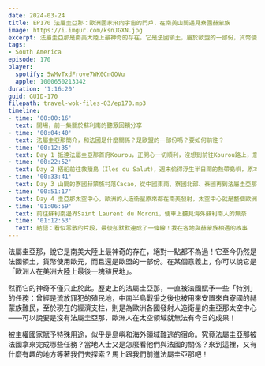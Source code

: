 ```yaml
---
date: 2024-03-24
title: EP170 法屬圭亞那：歐洲國家飛向宇宙的門戶，在南美山間遇見寮國赫蒙族
image: https://i.imgur.com/ksnJGXN.jpg
excerpt: 法屬圭亞那是南美大陸上最神奇的存在。它是法國領土，屬於歐盟的一部份，貨幣使用歐元，可以說是「歐洲人在美洲大陸上最後一塊殖民地」。這片土地歷史上被賦予了那些特殊的任務，又有哪些值得我們去探索的角落？
tags:
- South America
episode: 170
player:
  spotify: 5wMvTxdFrove7WK0CnGOVu
  apple: 1000650213342
duration: '1:16:20'
guid: GUID-170
filepath: travel-wok-files-03/ep170.mp3
timeline:
- time: '00:00:16'
  text: 開場，前一集關於蘇利南的聽眾回饋分享
- time: '00:04:40'
  text: 法屬圭亞那簡介，和法國是什麼關係？是歐盟的一部份嗎？要如何前往？
- time: '00:12:35'
  text: Day 1 抵達法屬圭亞那首府Kourou，正開心一切順利，沒想到前往Kourou路上，意外的挑戰接踵而來！
- time: '00:22:52'
  text: Day 2 搭船前往救贖島（Iles du Salut），週末偷得浮生半日閑的熱帶島嶼，原本是惡名昭彰的囚犯流放地
- time: '00:33:41'
  text: Day 3 山間的寮國赫蒙族村落Cacao，從中國東南、寮國北部、泰國再到法屬圭亞那的流浪旅程
- time: '00:51:17'
  text: Day 4 圭亞那太空中心，歐洲的人造衛星原來都在南美發射，太空中心就是整個歐洲的縮影
- time: '01:06:59'
  text: 前往蘇利南邊界Saint Laurent du Moroni，便車上聽見海外蘇利南人的無奈
- time: '01:12:53'
  text: 結語：看似零散的片段，最後卻默默連成了一條線！我在各地與赫蒙族相遇的故事
---
```

法屬圭亞那，說它是南美大陸上最神奇的存在，絕對一點都不為過！它至今仍然是法國領土，貨幣使用歐元，而且還是歐盟的一部份。在某個意義上，你可以說它是「歐洲人在美洲大陸上最後一塊殖民地」。

然而它的神奇不僅只止於此。歷史上的法屬圭亞那，一直被法國賦予一些「特別」的任務：曾經是流放罪犯的殖民地，中南半島戰爭之後也被用來安置來自寮國的赫蒙族難民，至於現在的經濟支柱，則是為歐洲各國發射人造衛星的圭亞那太空中心——可以說要是沒有法屬圭亞那，歐洲人在太空領域就無法有今日的成果！

被主權國家賦予特殊用途，似乎是島嶼和海外領域難逃的宿命。究竟法屬圭亞那被法國拿來完成哪些任務？當地人士又是怎麼看他們與法國的關係？來到這裡，又有什麼有趣的地方等著我們去探索？馬上跟我們前進法屬圭亞那吧！
